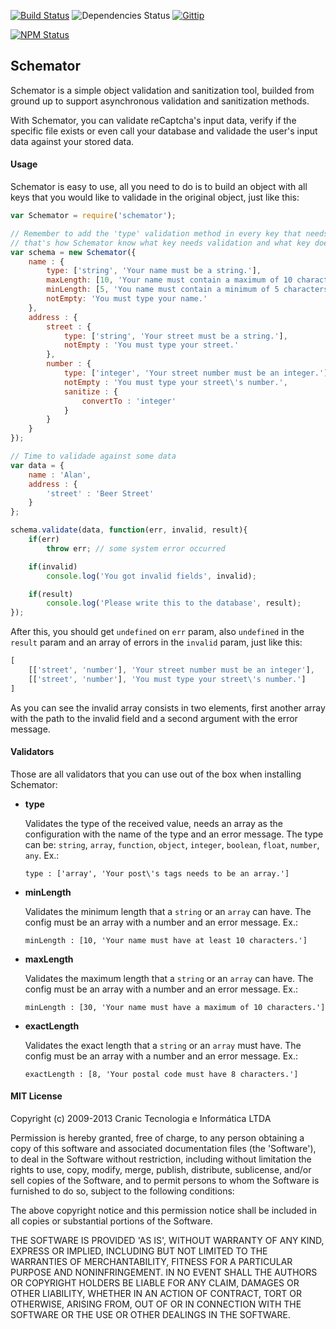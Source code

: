 [![Build Status](https://travis-ci.org/cranic/node-schemator.png)](https://travis-ci.org/cranic/node-schemator) ![Dependencies Status](https://david-dm.org/cranic/node-schemator.png) [![Gittip](http://img.shields.io/gittip/cranic.png)](https://www.gittip.com/cranic)

[![NPM Status](https://nodei.co/npm/schemator.png?downloads=true)](http://npmjs.org/package/schemator)


## Schemator

Schemator is a simple object validation and sanitization tool, builded from
ground up to support asynchronous validation and sanitization methods.

With Schemator, you can validate reCaptcha's input data, verify if the specific
file exists or even call your database and validade the user's input data against
your stored data.

#### Usage

Schemator is easy to use, all you need to do is to build an object with all keys
that you would like to validade in the original object, just like this:

```javascript
var Schemator = require('schemator');

// Remember to add the 'type' validation method in every key that needs validation,
// that's how Schemator know what key needs validation and what key doesn't.
var schema = new Schemator({
    name : {
        type: ['string', 'Your name must be a string.'],
        maxLength: [10, 'Your name must contain a maximum of 10 characters.'],
        minLength: [5, 'You name must contain a minimum of 5 characters.'],
        notEmpty: 'You must type your name.'
    },
    address : {
        street : {
            type: ['string', 'Your street must be a string.'],
            notEmpty : 'You must type your street.'
        },
        number : {
            type: ['integer', 'Your street number must be an integer.'],
            notEmpty : 'You must type your street\'s number.',
            sanitize : {
                convertTo : 'integer'
            }
        }
    }
});

// Time to validade against some data
var data = {
    name : 'Alan',
    address : {
        'street' : 'Beer Street'
    }
};

schema.validate(data, function(err, invalid, result){
    if(err)
        throw err; // some system error occurred

    if(invalid)
        console.log('You got invalid fields', invalid);

    if(result)
        console.log('Please write this to the database', result);
});
```

After this, you should get `undefined` on `err` param, also `undefined` in the
`result` param and an array of errors in the `invalid` param, just like this:

```javascript
[
    [['street', 'number'], 'Your street number must be an integer'],
    [['street', 'number'], 'You must type your street\'s number.']
]
```

As you can see the invalid array consists in two elements, first another array
with the path to the invalid field and a second argument with the error message.

#### Validators

Those are all validators that you can use out of the box when installing Schemator:

* __type__

    Validates the type of the received value, needs an array as the configuration
    with the name of the type and an error message. The type can be: `string`, `array`,
    `function`, `object`, `integer`, `boolean`, `float`, `number`, `any`. Ex.:

    `type : ['array', 'Your post\'s tags needs to be an array.']`

* __minLength__

    Validates the minimum length that a `string` or an `array` can have. The
    config must be an array with a number and an error message. Ex.:

    `minLength : [10, 'Your name must have at least 10 characters.']`

* __maxLength__

    Validates the maximum length that a `string` or an `array` can have. The
    config must be an array with a number and an error message. Ex.:

    `minLength : [30, 'Your name must have a maximum of 10 characters.']`

* __exactLength__

    Validates the exact length that a `string` or an `array` must have. The
    config must be an array with a number and an error message. Ex.:

    `exactLength : [8, 'Your postal code must have 8 characters.']`


#### MIT License

Copyright (c) 2009-2013 Cranic Tecnologia e Informática LTDA

Permission is hereby granted, free of charge, to any person obtaining
a copy of this software and associated documentation files (the
'Software'), to deal in the Software without restriction, including
without limitation the rights to use, copy, modify, merge, publish,
distribute, sublicense, and/or sell copies of the Software, and to
permit persons to whom the Software is furnished to do so, subject to
the following conditions:

The above copyright notice and this permission notice shall be
included in all copies or substantial portions of the Software.

THE SOFTWARE IS PROVIDED 'AS IS', WITHOUT WARRANTY OF ANY KIND,
EXPRESS OR IMPLIED, INCLUDING BUT NOT LIMITED TO THE WARRANTIES OF
MERCHANTABILITY, FITNESS FOR A PARTICULAR PURPOSE AND NONINFRINGEMENT.
IN NO EVENT SHALL THE AUTHORS OR COPYRIGHT HOLDERS BE LIABLE FOR ANY
CLAIM, DAMAGES OR OTHER LIABILITY, WHETHER IN AN ACTION OF CONTRACT,
TORT OR OTHERWISE, ARISING FROM, OUT OF OR IN CONNECTION WITH THE
SOFTWARE OR THE USE OR OTHER DEALINGS IN THE SOFTWARE.
